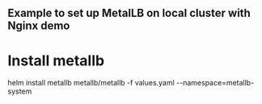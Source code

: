 ## Example to set up MetalLB on local cluster with Nginx demo

# Install metallb

helm install metallb metallb/metallb -f values.yaml --namespace=metallb-system
